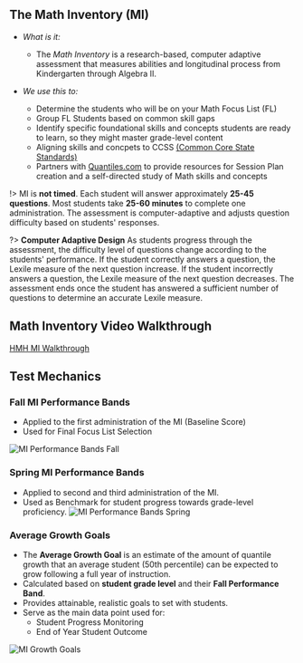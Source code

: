 ## The Math Inventory (MI)

- *What is it:*
	- The *Math Inventory* is a research-based, computer adaptive assessment that measures abilities and longitudinal process from Kindergarten through Algebra II.

- *We use this to:*
	- Determine the students who will be on your Math Focus List (FL)
	- Group FL Students based on common skill gaps
	- Identify specific foundational skills and concepts students are ready to learn, so they might master grade-level content
	- Aligning skills and concpets to CCSS [(Common Core State Standards)](http://www.corestandards.org/read-the-standards/)
	- Partners with [Quantiles.com](https://www.quantiles.com/) to provide resources for Session Plan creation and a self-directed study of Math skills and concepts

!> 	MI is **not timed**. 
	Each student will answer approximately **25-45 questions**.
	Most students take **25-60 minutes** to complete one administration.
	The assessment is computer-adaptive and adjusts question difficulty based on students' responses.


?> **Computer Adaptive Design**		As students progress through the assessment, the difficulty level of questions change according to the students' performance. If the student correctly answers a question, the Lexile measure of the next question increase. If the student incorrectly answers a question, the Lexile measure of the next question decreases. The assessment ends once the student has answered a sufficient number of questions to determine an accurate Lexile measure.

## Math Inventory Video Walkthrough

[HMH MI Walkthrough](/_media/HMH_MI_Walkthrough.mp4)



## Test Mechanics 


### Fall MI Performance Bands

- Applied to the first administration of the MI (Baseline Score) 
- Used for Final Focus List Selection

![MI Performance Bands Fall](/_images/MIBandsFall.jpg)


### Spring MI Performance Bands

- Applied to second and third administration of the MI.
- Used as Benchmark for student progress towards grade-level proficiency.
![MI Performance Bands Spring](/_images/MIBandsSpring.jpg)


### Average Growth Goals

- The **Average Growth Goal** is an estimate of the amount of quantile growth that an average student (50th percentile) can be expected to grow following a full year of instruction.
- Calculated based on **student grade level** and their **Fall Performance Band**.
- Provides attainable, realistic goals to set with students.
- Serve as the main data point used for:
	- Student Progress Monitoring
	- End of Year Student Outcome

![MI Growth Goals](/_images/MIGrowthGoals.jpg)